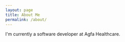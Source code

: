 ```yaml
---
layout: page 
title: About Me
permalink: /about/
---
```


I'm currently a software developer at Agfa Healthcare.

